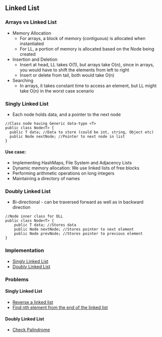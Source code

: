 ## Linked List 

### Arrays vs Linked List
* Memory Allocation
  * For arrays, a block of memory (contiguous) is allocated when instantiated
  * For LL, a portion of memory is allocated based on the Node being created
* Insertion and Deletion
  * Insert at head, LL takes O(1), but arrays take O(n), since in arrays, you would have to shift the elements from left to right
  * Insert or delete from tail, both would take O(n)
* Searching
  * In arrays, it takes constant time to access an element, but LL might take O(n) in the worst case scenario

### Singly Linked List
* Each node holds data, and a pointer to the next node

````
//Class node having Generic data-type <T>
public class Node<T> {
  public T data; //Data to store (could be int, string, Object etc)
  public Node nextNode; //Pointer to next node in list
}
````
#### Use case:
* Implementing HashMaps, File System and Adjacency Lists
* Dynamic memory allocation: We use linked lists of free blocks
* Performing arithmetic operations on long integers
* Maintaining a directory of names

### Doubly Linked List
* Bi-directional - can be traversed forward as well as in backward direction

````
//Node inner class for DLL
public class Node<T> {
    public T data; //Stores data
    public Node nextNode; //Stores pointer to next element
    public Node prevNode; //Stores pointer to previous element
}
````

### Implementation
* [Singly Linked List](DoublyLinkedList.java)
* [Doubly Linked List](DoublyLinkedList.java)

### Problems
#### Singly Linked List
* [Reverse a linked list](ReverseLinkedList.java)
* [Find nth element from the end of the linked list](NthElementFromEnd.java)
#### Doubly Linked List
* [Check Palindrome](PalindromeInDoublyLinkedList.java)